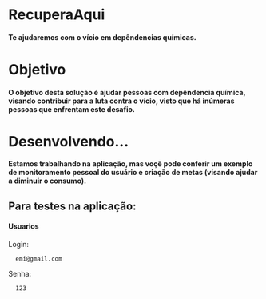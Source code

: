 
# RecuperaAqui
#### Te ajudaremos com o vício em depêndencias químicas.

# Objetivo
#### O objetivo desta solução é ajudar pessoas com depêndencia química, visando contribuir para a luta contra o vício, visto que há inúmeras pessoas que enfrentam este desafio.

# Desenvolvendo...               
#### Estamos trabalhando na aplicação, mas voçê pode conferir um exemplo de monitoramento pessoal do usuário e criação de metas (visando ajudar a diminuir o consumo).


## Para testes na aplicação:

#### Usuarios 

Login:
```
  emi@gmail.com
```

Senha:
```
  123
```










                    

